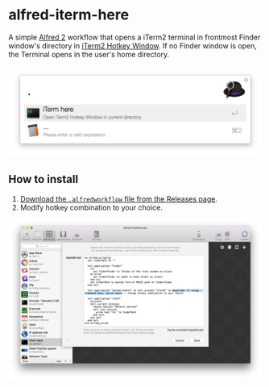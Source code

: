 # alfred-iterm-here
A simple [Alfred 2](http://www.alfredapp.com/) workflow that opens a iTerm2 terminal in frontmost Finder window's directory in [iTerm2 Hotkey Window](https://www.iterm2.com/documentation-one-page.html#documentation-highlights.html). If no Finder window is open, the Terminal opens in the user's home directory.

<p align="center">
    <img src="screenshot-1.png">
</p>


## How to install

1. [Download the `.alfredworkflow` file from the Releases page](https://github.com/u9lyfish/alfred-iterm-here/releases).
2. Modify hotkey combination to your choice.

<p align="center">
    <img src="screenshot-2.png">
</p>

